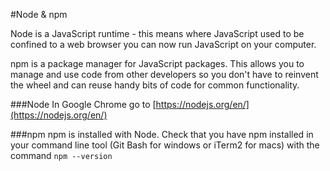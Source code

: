 #Node & npm

Node is a JavaScript runtime - this means where JavaScript used to be confined to a web browser you can now run JavaScript on your computer.

npm is a package manager for JavaScript packages.  This allows you to manage and use code from other developers so you don't have to reinvent the wheel and can reuse handy bits of code for common functionality.

###Node
In Google Chrome go to [https://nodejs.org/en/](https://nodejs.org/en/)

###npm
npm is installed with Node.  Check that you have npm installed in your command line tool (Git Bash for windows or iTerm2 for macs) with the command `npm --version`